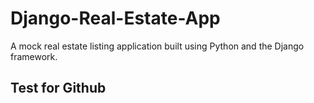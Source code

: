 # Django-Real-Estate-App
A mock real estate listing application built using Python and the Django framework.

## Test for Github